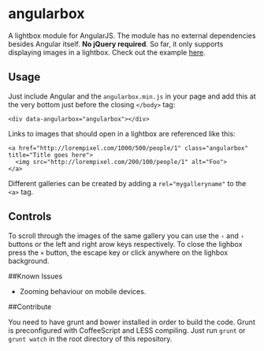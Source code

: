 angularbox
==========

A lightbox module for AngularJS. The module has no external dependencies besides Angular itself. **No jQuery required**. So far, it only supports displaying images in a lightbox.
Check out the example [here](http://theinspiredones.github.io/angularbox/build/index.html).

## Usage
Just include Angular and the `angularbox.min.js` in your page and add this at the very bottom just before the closing `</body>` tag:

`<div data-angularbox="angularbox"></div>`

Links to images that should open in a lightbox are referenced like this: 

```
<a href="http://lorempixel.com/1000/500/people/1" class="angularbox" title="Title goes here">
  <img src="http://lorempixel.com/200/100/people/1" alt="Foo">
</a>
```

Different galleries can be created by adding a `rel="mygalleryname"` to the `<a>` tag.

## Controls
To scroll through the images of the same gallery you can use the `‹` and `›` buttons or the left and right arow keys respectively. To close the lighbox press the `×` button, the escape key or click anywhere on the lighbox background.

##Known Issues
- Zooming behaviour on mobile devices.


##Contribute

You need to have grunt and bower installed in order to build the code. Grunt is preconfigured with CoffeeScript and LESS compiling. Just run `grunt` or `grunt watch` in the root directory of this repository.
